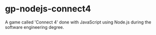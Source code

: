 # gp-nodejs-connect4
A game called 'Connect 4' done with JavaScript using Node.js during the software engineering degree.
